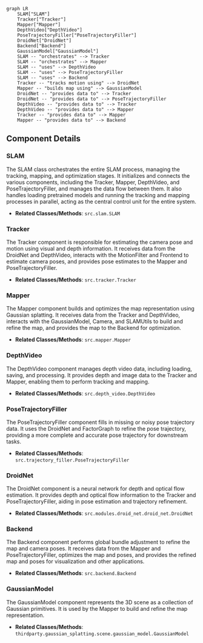```mermaid
graph LR
    SLAM["SLAM"]
    Tracker["Tracker"]
    Mapper["Mapper"]
    DepthVideo["DepthVideo"]
    PoseTrajectoryFiller["PoseTrajectoryFiller"]
    DroidNet["DroidNet"]
    Backend["Backend"]
    GaussianModel["GaussianModel"]
    SLAM -- "orchestrates" --> Tracker
    SLAM -- "orchestrates" --> Mapper
    SLAM -- "uses" --> DepthVideo
    SLAM -- "uses" --> PoseTrajectoryFiller
    SLAM -- "uses" --> Backend
    Tracker -- "tracks motion using" --> DroidNet
    Mapper -- "builds map using" --> GaussianModel
    DroidNet -- "provides data to" --> Tracker
    DroidNet -- "provides data to" --> PoseTrajectoryFiller
    DepthVideo -- "provides data to" --> Tracker
    DepthVideo -- "provides data to" --> Mapper
    Tracker -- "provides data to" --> Mapper
    Mapper -- "provides data to" --> Backend
```

## Component Details

### SLAM
The SLAM class orchestrates the entire SLAM process, managing the tracking, mapping, and optimization stages. It initializes and connects the various components, including the Tracker, Mapper, DepthVideo, and PoseTrajectoryFiller, and manages the data flow between them. It also handles loading pretrained models and running the tracking and mapping processes in parallel, acting as the central control unit for the entire system.
- **Related Classes/Methods**: `src.slam.SLAM`

### Tracker
The Tracker component is responsible for estimating the camera pose and motion using visual and depth information. It receives data from the DroidNet and DepthVideo, interacts with the MotionFilter and Frontend to estimate camera poses, and provides pose estimates to the Mapper and PoseTrajectoryFiller.
- **Related Classes/Methods**: `src.tracker.Tracker`

### Mapper
The Mapper component builds and optimizes the map representation using Gaussian splatting. It receives data from the Tracker and DepthVideo, interacts with the GaussianModel, Camera, and SLAMUtils to build and refine the map, and provides the map to the Backend for optimization.
- **Related Classes/Methods**: `src.mapper.Mapper`

### DepthVideo
The DepthVideo component manages depth video data, including loading, saving, and processing. It provides depth and image data to the Tracker and Mapper, enabling them to perform tracking and mapping.
- **Related Classes/Methods**: `src.depth_video.DepthVideo`

### PoseTrajectoryFiller
The PoseTrajectoryFiller component fills in missing or noisy pose trajectory data. It uses the DroidNet and FactorGraph to refine the pose trajectory, providing a more complete and accurate pose trajectory for downstream tasks.
- **Related Classes/Methods**: `src.trajectory_filler.PoseTrajectoryFiller`

### DroidNet
The DroidNet component is a neural network for depth and optical flow estimation. It provides depth and optical flow information to the Tracker and PoseTrajectoryFiller, aiding in pose estimation and trajectory refinement.
- **Related Classes/Methods**: `src.modules.droid_net.droid_net.DroidNet`

### Backend
The Backend component performs global bundle adjustment to refine the map and camera poses. It receives data from the Mapper and PoseTrajectoryFiller, optimizes the map and poses, and provides the refined map and poses for visualization and other applications.
- **Related Classes/Methods**: `src.backend.Backend`

### GaussianModel
The GaussianModel component represents the 3D scene as a collection of Gaussian primitives. It is used by the Mapper to build and refine the map representation.
- **Related Classes/Methods**: `thirdparty.gaussian_splatting.scene.gaussian_model.GaussianModel`
